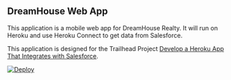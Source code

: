DreamHouse Web App
------------------

This application is a mobile web app for DreamHouse Realty. It will run on Heroku and use Heroku Connect to get data from Salesforce.

This application is designed for the Trailhead Project [Develop a Heroku App That Integrates with Salesforce](https://trailhead.salesforce.com/content/learn/projects/develop-heroku-applications).

<a href="https://heroku.com/deploy?template=https://github.com/heroku/node-js-sample"> 
  <img src="https://www.herokucdn.com/deploy/button.svg" alt="Deploy">
</a> 
<!-- a href="https://heroku.com/deploy">
  <img src="https://www.herokucdn.com/deploy/button.svg" alt="Deploy">
</a -->
